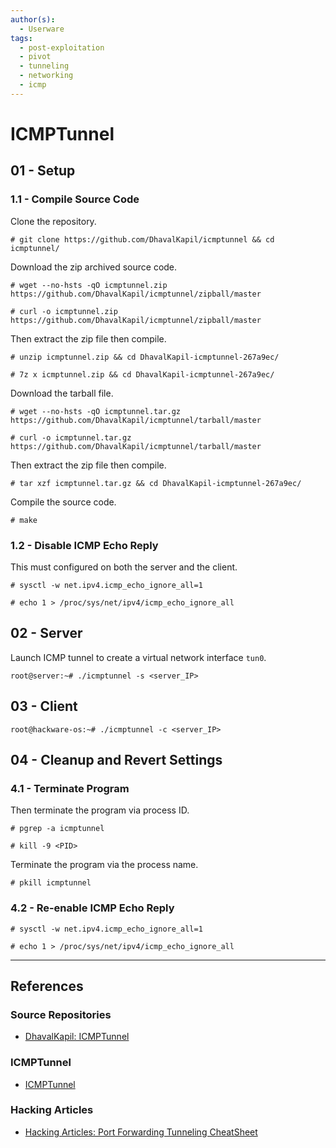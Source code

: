 ```yaml
---
author(s):
  - Userware
tags:
  - post-exploitation
  - pivot
  - tunneling
  - networking
  - icmp
---
```

# ICMPTunnel

## 01 - Setup

### 1.1 - Compile Source Code

Clone the repository.

```
# git clone https://github.com/DhavalKapil/icmptunnel && cd icmptunnel/
```

Download the zip archived source code.

```
# wget --no-hsts -qO icmptunnel.zip https://github.com/DhavalKapil/icmptunnel/zipball/master

# curl -o icmptunnel.zip https://github.com/DhavalKapil/icmptunnel/zipball/master
```

Then extract the zip file then compile.

```
# unzip icmptunnel.zip && cd DhavalKapil-icmptunnel-267a9ec/

# 7z x icmptunnel.zip && cd DhavalKapil-icmptunnel-267a9ec/
```

Download the tarball file.

```
# wget --no-hsts -qO icmptunnel.tar.gz https://github.com/DhavalKapil/icmptunnel/tarball/master

# curl -o icmptunnel.tar.gz https://github.com/DhavalKapil/icmptunnel/tarball/master
```

Then extract the zip file then compile.

```
# tar xzf icmptunnel.tar.gz && cd DhavalKapil-icmptunnel-267a9ec/
```

Compile the source code.

```
# make
```

### 1.2 - Disable ICMP Echo Reply

This must configured on both the server and the client.

```
# sysctl -w net.ipv4.icmp_echo_ignore_all=1

# echo 1 > /proc/sys/net/ipv4/icmp_echo_ignore_all
```

## 02 - Server

Launch ICMP tunnel to create a virtual network interface `tun0`.

```
root@server:~# ./icmptunnel -s <server_IP>
```

## 03 - Client

```
root@hackware-os:~# ./icmptunnel -c <server_IP>
```

## 04 - Cleanup and Revert Settings

### 4.1 - Terminate Program

Then terminate the program via process ID.

```
# pgrep -a icmptunnel

# kill -9 <PID>
```

Terminate the program via the process name.

```
# pkill icmptunnel
```

### 4.2 - Re-enable ICMP Echo Reply

```
# sysctl -w net.ipv4.icmp_echo_ignore_all=1

# echo 1 > /proc/sys/net/ipv4/icmp_echo_ignore_all
```

---
## References

### Source Repositories

- [DhavalKapil: ICMPTunnel](https://github.com/DhavalKapil/icmptunnel)

### ICMPTunnel

- [ICMPTunnel](https://dhavalkapil.com/icmptunnel/)

### Hacking Articles

- [Hacking Articles: Port Forwarding Tunneling CheatSheet](https://www.hackingarticles.in/port-forwarding-tunnelling-cheatsheet/)